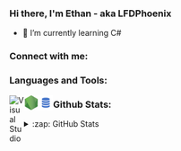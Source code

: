 ### Hi there, I'm Ethan - aka LFDPhoenix

- 🌱 I’m currently learning C#

### Connect with me:

### Languages and Tools:

[<img title="" src="https://upload.wikimedia.org/wikipedia/commons/f/f3/Visual_Studio_Code_0.10.1_icon.png" alt="Visual Studio" align="left" width="26">][IDE]

[<img align="left" alt="Node.js" width="26" src="https://raw.githubusercontent.com/github/explore/80688e429a7d4ef2fca1e82350fe8e3517d3494d/topics/nodejs/nodejs.png" />][NODE]

[<img align="left" alt="MY SQL" width="26" src="https://raw.githubusercontent.com/github/explore/80688e429a7d4ef2fca1e82350fe8e3517d3494d/topics/sql/sql.png" />][SQL]

### Github Stats:
<details>
 <summary>:zap: GitHub Stats</summary>

<img align="left" alt="LFDPhoenix's GitHub Stats" src="https://github-readme-	stats.vercel.app/api?username=LFDPhoenix1411" />
</details>

[IDE]: https://visualstudio.microsoft.com/de/
[NODE]: https://nodejs.org/en/
[SQL]: https://www.mysql.com/de/
